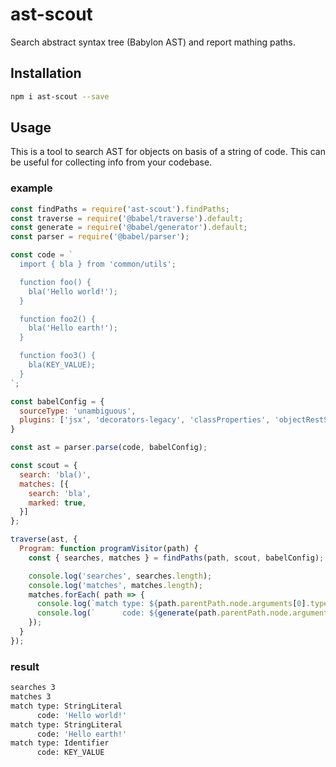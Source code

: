 # ast-scout
Search abstract syntax tree (Babylon AST) and report mathing paths.

## Installation

```sh
npm i ast-scout --save
```

## Usage

This is a tool to search AST for objects on basis of a string of code. This can be useful for collecting info from your codebase.

### example

```js
const findPaths = require('ast-scout').findPaths;
const traverse = require('@babel/traverse').default;
const generate = require('@babel/generator').default;
const parser = require('@babel/parser');

const code = `
  import { bla } from 'common/utils';

  function foo() {
    bla('Hello world!');
  }

  function foo2() {
    bla('Hello earth!');
  }

  function foo3() {
    bla(KEY_VALUE);
  }
`;

const babelConfig = {
  sourceType: 'unambiguous',
  plugins: ['jsx', 'decorators-legacy', 'classProperties', 'objectRestSpread'],
}

const ast = parser.parse(code, babelConfig);

const scout = {
  search: 'bla()',
  matches: [{
    search: 'bla',
    marked: true,
  }]
};

traverse(ast, {
  Program: function programVisitor(path) {
    const { searches, matches } = findPaths(path, scout, babelConfig);

    console.log('searches', searches.length);
    console.log('matches', matches.length);
    matches.forEach( path => {
      console.log(`match type: ${path.parentPath.node.arguments[0].type}`);
      console.log(`      code: ${generate(path.parentPath.node.arguments[0]).code}`);
    });
  }
});

```

### result

```sh
searches 3
matches 3
match type: StringLiteral
      code: 'Hello world!'
match type: StringLiteral
      code: 'Hello earth!'
match type: Identifier
      code: KEY_VALUE
```
